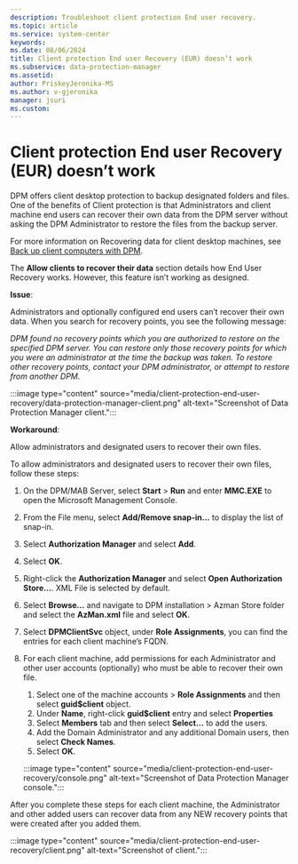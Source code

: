 ```yaml
---
description: Troubleshoot client protection End user recovery.
ms.topic: article
ms.service: system-center
keywords:
ms.date: 08/06/2024
title: Client protection End user Recovery (EUR) doesn’t work
ms.subservice: data-protection-manager
ms.assetid:
author: PriskeyJeronika-MS
ms.author: v-gjeronika
manager: jsuri
ms.custom:
---
```


# Client protection End user Recovery (EUR) doesn’t work

DPM offers client desktop protection to backup designated folders and files.  One of the benefits of Client protection is that Administrators and client machine end users can recover their own data from the DPM server without asking the DPM Administrator to restore the files from the backup server.

For more information on Recovering data for client desktop machines, see [Back up client computers with DPM](/system-center/dpm/back-up-workstations?&tabs=AllowClients2016%2CAllowClients#recover-client-data).

The **Allow clients to recover their data** section details how End User Recovery works. However, this feature isn’t working as designed.  

**Issue**:

Administrators and optionally configured end users can’t recover their own data. When you search for recovery points, you see the following message:

*DPM found no recovery points which you are authorized to restore on the specified DPM server. You can restore only those recovery points for which you were an administrator at the time the backup was taken.  To restore other recovery points, contact your DPM administrator, or attempt to restore from another DPM.*

:::image type="content" source="media/client-protection-end-user-recovery/data-protection-manager-client.png" alt-text="Screenshot of Data Protection Manager client.":::

**Workaround**:

Allow administrators and designated users to recover their own files.  

To allow administrators and designated users to recover their own files, follow these steps:

1. On the DPM/MAB Server, select **Start** > **Run** and enter **MMC.EXE** to open the Microsoft Management Console.

2. From the File menu, select **Add/Remove snap-in…** to display the list of snap-in. 

3. Select **Authorization Manager** and select **Add**.  

4. Select **OK**.

5. Right-click the **Authorization Manager** and select **Open Authorization Store…**. XML File is selected by default.

6. Select **Browse…** and navigate to DPM installation > Azman Store folder and select the **AzMan.xml** file and select **OK**.

7. Select **DPMClientSvc** object, under **Role Assignments**, you can find the entries for each client machine’s FQDN.

8. For each client machine, add permissions for each Administrator and other user accounts (optionally) who must be able to recover their own file.

      1. Select one of the machine accounts > **Role Assignments** and then select **guid$client** object.
      2. Under **Name**, right-click **guid$client** entry and select **Properties**
      3. Select **Members** tab and then select **Select…** to add the users.
      4. Add the Domain Administrator and any additional Domain users, then select **Check Names**.
      5. Select **OK**.

      :::image type="content" source="media/client-protection-end-user-recovery/console.png" alt-text="Screenshot of Data Protection Manager console.":::

After you complete these steps for each client machine, the Administrator and other added users can recover data from any NEW recovery points that were created after you added them.

:::image type="content" source="media/client-protection-end-user-recovery/client.png" alt-text="Screenshot of client.":::

